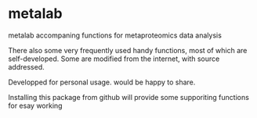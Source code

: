 # metalab
metalab accompaning functions for metaproteomics data analysis

There also some very frequently used handy functions, most of which are self-developed. Some are modified from the internet, with source addressed. 


Developped for personal usage. would be happy to share.

Installing this package from github will provide some supporiting functions for esay working


